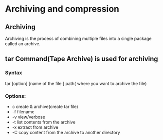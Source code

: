 # Archiving and compression
## Archiving
Archiving is the process of combining multiple files into a single package called an archive.
## tar Command(Tape Archive) is used for archiving
### Syntax
tar [option] [name of the file ] path( where you want to archive the file)

### Options:
* c create & archive(create tar file)
* -f filename
* -v view/verbose
* -t list contents from the archive
* -x extract from archive
* -C copy content from the archive to another directory
